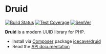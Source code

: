 # Druid

[![Build Status]](https://travis-ci.org/IcecaveStudios/druid)
[![Test Coverage]](https://coveralls.io/r/IcecaveStudios/druid?branch=develop)
[![SemVer]](http://semver.org)

**Druid** is a modern UUID library for PHP.

* Install via [Composer](http://getcomposer.org) package [icecave/druid](https://packagist.org/packages/icecave/druid)
* Read the [API documentation](http://icecavestudios.github.io/druid/artifacts/documentation/api/)

<!-- references -->
[Build Status]: https://travis-ci.org/IcecaveStudios/druid.png?branch=develop
[Test Coverage]: https://coveralls.io/repos/IcecaveStudios/druid/badge.png?branch=develop
[SemVer]: http://calm-shore-6115.herokuapp.com/?label=semver&value=0.0.0&color=red
